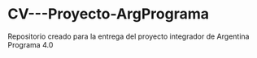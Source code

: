 # CV---Proyecto-ArgPrograma
Repositorio creado para la entrega del proyecto integrador de Argentina Programa 4.0
